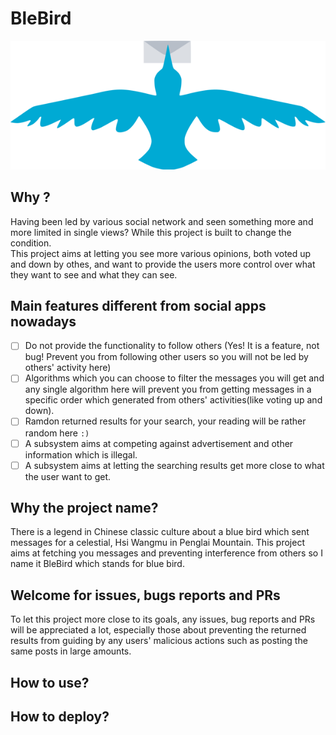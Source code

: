 # BleBird

![logo](logo/bleBird-medium.png)

## Why ?
Having been led by various social network and seen something more and more limited in single views? While this project is built to change the condition.  
This project aims at letting you see more various opinions, both voted up and down by othes, and want to provide the users more control over what they want to see and what they can see.  

## Main features different from social apps  nowadays
- [ ] Do not provide the functionality to follow others (Yes! It is a feature, not bug! Prevent you from following other users so you will not be led by others' activity here)
- [ ] Algorithms which you can choose to filter the messages you will get and any single algorithm here will prevent you from getting messages in a specific order which generated from others' activities(like voting up and down).
- [ ] Ramdon returned results for your search, your reading will be rather random here ```:)```
- [ ] A subsystem aims at competing against advertisement and other information which is illegal.
- [ ] A subsystem aims at letting the searching results get more close to what the user want to get. 

## Why the project name?
There is a legend in Chinese classic culture about a blue bird which sent messages for a celestial, Hsi Wangmu in Penglai Mountain. This project aims at fetching you messages and preventing interference from others so I name it BleBird which stands for blue bird.

## Welcome for issues, bugs reports and PRs
To let this project more close to its goals, any issues, bug reports and PRs will be appreciated a lot, especially those about preventing the returned results from guiding by any users' malicious actions such as posting the same posts in large amounts.

## How to use?

## How to deploy?
